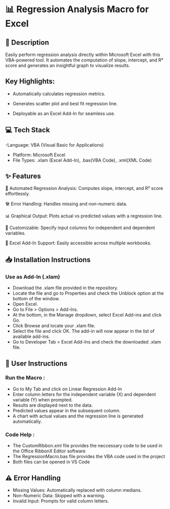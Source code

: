 # 📊 Regression Analysis Macro for Excel

## 📄 Description

Easily perform regression analysis directly within Microsoft Excel with this VBA-powered tool. It automates the computation of slope, intercept, and R² score and generates an insightful graph to visualize results.

## Key Highlights:

- Automatically calculates regression metrics.

- Generates scatter plot and best fit regression line.

- Deployable as an Excel Add-In for seamless use.

## 💻 Tech Stack

-Language: VBA (Visual Basic for Applications)
- Platform: Microsoft Excel
- File Types: .xlam (Excel Add-In), .bas(VBA Code), .xml(XML Code)

## ✨ Features

📐 Automated Regression Analysis: Computes slope, intercept, and R² score effortlessly.

🛠️ Error Handling: Handles missing and non-numeric data.

📊 Graphical Output: Plots actual vs predicted values with a regression line.

🔄 Customizable: Specify input columns for independent and dependent variables.

🚀 Excel Add-In Support: Easily accessible across multiple workbooks.

## 📥 Installation Instructions

### Use as Add-In (.xlam)
- Download the .xlam file provided in the repository.
- Locate the file and go to Properties and check the Unblock option at the bottom of the window.
- Open Excel.
- Go to File > Options > Add-Ins.
- At the bottom, in the Manage dropdown, select Excel Add-ins and click Go.
- Click Browse and locate your .xlam file.
- Select the file and click OK. The add-in will now appear in the list of available add-ins.
- Go to Developer Tab > Excel Add-Ins and check the downloaded .xlam file.

## 📖 User Instructions

### Run the Macro :
- Go to My Tab and click on Linear Regression Add-In
- Enter column letters for the independent variable (X) and dependent variable (Y) when prompted.
- Results are displayed next to the data.
- Predicted values appear in the subsequent column.
- A chart with actual values and the regression line is generated automatically.

### Code Help :
- The CustomRibbon.xml file provides the neccessary code to be used in the Office RibbonX Editor software
- The RegressionMacro.bas file provides the VBA code used in the project
- Both files can be opened in VS Code

## ⚠️ Error Handling

- Missing Values: Automatically replaced with column medians.
- Non-Numeric Data: Skipped with a warning.
- Invalid Input: Prompts for valid column letters.


